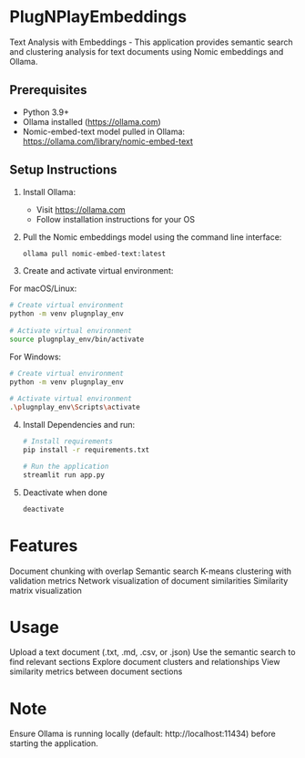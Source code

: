 # PlugNPlayEmbeddings

Text Analysis with Embeddings - This application provides semantic search and clustering analysis for text documents using Nomic embeddings and Ollama.

## Prerequisites
* Python 3.9+
* Ollama installed (https://ollama.com)
* Nomic-embed-text model pulled in Ollama: https://ollama.com/library/nomic-embed-text

## Setup Instructions

1. Install Ollama:
   * Visit https://ollama.com
   * Follow installation instructions for your OS

2. Pull the Nomic embeddings model using the command line interface:
   ```bash
   ollama pull nomic-embed-text:latest
   ```

3. Create and activate virtual environment:
   
For macOS/Linux:
  ```bash
  # Create virtual environment
  python -m venv plugnplay_env
     
  # Activate virtual environment
  source plugnplay_env/bin/activate
  ```
     
For Windows:
  ```bash
  # Create virtual environment
  python -m venv plugnplay_env
    
  # Activate virtual environment
  .\plugnplay_env\Scripts\activate
  ```

4. Install Dependencies and run:
   ```bash
   # Install requirements
   pip install -r requirements.txt

   # Run the application
   streamlit run app.py
   ```

5. Deactivate when done
   ```bash
   deactivate
   ```


# Features

Document chunking with overlap
Semantic search
K-means clustering with validation metrics
Network visualization of document similarities
Similarity matrix visualization

# Usage

Upload a text document (.txt, .md, .csv, or .json)
Use the semantic search to find relevant sections
Explore document clusters and relationships
View similarity metrics between document sections

# Note
Ensure Ollama is running locally (default: http://localhost:11434) before starting the application.



